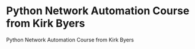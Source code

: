 # Python Network Automation Course from Kirk Byers
Python Network Automation Course from Kirk Byers
